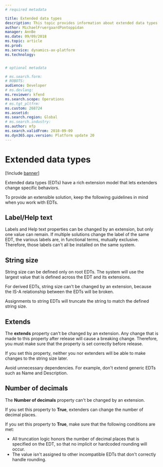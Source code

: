 ```yaml
---
# required metadata

title: Extended data types
description: This topic provides information about extended data types (EDTs).
author: MichaelFruergaardPontoppidan
manager: AnnBe
ms.date: 09/09/2018
ms.topic: article
ms.prod: 
ms.service: dynamics-ax-platform
ms.technology: 


# optional metadata

# ms.search.form: 
# ROBOTS: 
audience: Developer
# ms.devlang: 
ms.reviewer: kfend
ms.search.scope: Operations
# ms.tgt_pltfrm: 
ms.custom: 268724
ms.assetid: 
ms.search.region: Global
# ms.search.industry: 
ms.author: mfp
ms.search.validFrom: 2018-09-09
ms.dyn365.ops.version: Platform update 20
---
```


# Extended data types
[!include [banner](../includes/banner.md)]

Extended data types (EDTs) have a rich extension model that lets extenders change specific behaviors.

To provide an extensible solution, keep the following guidelines in mind when you work with EDTs.

## Label/Help text
Labels and Help text properties can be changed by an extension, but only one value can remain. If multiple solutions change the label of the same EDT, the various labels are, in functional terms, mutually exclusive. Therefore, those labels can't all be installed on the same system.

## String size
String size can be defined only on root EDTs. The system will use the largest value that is defined across the EDT and its extensions.

For derived EDTs, string size can't be changed by an extension, because the IS-A relationship between the EDTs will be broken.

Assignments to string EDTs will truncate the string to match the defined string size.

## Extends
The **extends** property can't be changed by an extension. Any change that is made to this property after release will cause a breaking change. Therefore, you must make sure that the property is set correctly before release.

If you set this property, neither you nor extenders will be able to make changes to the string size later. 

Avoid unnecessary dependencies. For example, don't extend generic EDTs such as Name and Description.

## Number of decimals
The **Number of decimals** property can't be changed by an extension.

If you set this property to **True**, extenders can change the number of decimal places. 

If you set this property to **True**, make sure that the following conditions are met:

+ All truncation logic honors the number of decimal places that is specified on the EDT, so that no implicit or hardcoded rounding will occur.
+ The value isn't assigned to other incompatible EDTs that don't correctly handle rounding.
